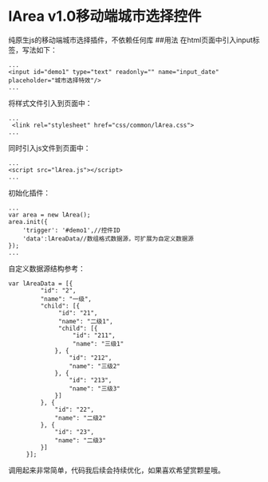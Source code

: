 lArea v1.0移动端城市选择控件
==========
纯原生js的移动端城市选择插件，不依赖任何库
##用法
在html页面中引入input标签，写法如下：
```
...
<input id="demo1" type="text" readonly="" name="input_date" placeholder="城市选择特效"/>
...
```
将样式文件引入到页面中：
```
...
 <link rel="stylesheet" href="css/common/lArea.css">
...
```
同时引入js文件到页面中：
```
...
<script src="lArea.js"></script>
...
```
初始化插件：
```
...
var area = new lArea();
area.init({
    'trigger': '#demo1',//控件ID
    'data':lAreaData//数组格式数据源，可扩展为自定义数据源
});
...
```
自定义数据源结构参考：
```
var lAreaData = [{
         "id": "2",
         "name": "一级",
         "child": [{
              "id": "21",
              "name": "二级1",
              "child": [{
                  "id": "211",
                  "name": "三级1"
             }, {
                 "id": "212",
                 "name": "三级2"
             }, {
                 "id": "213",
                 "name": "三级3"
             }]
         }, {
             "id": "22",
             "name": "二级2"
         }, {
             "id": "23",
             "name": "二级3"
         }]
     }];
```
调用起来非常简单，代码我后续会持续优化，如果喜欢希望赏颗星哦。
